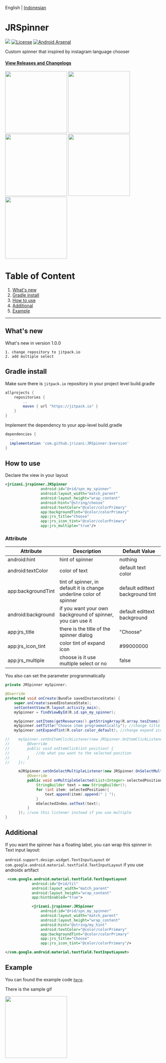 English | [Indonesian](https://github.com/jrizani/JRSpinner/blob/master/README_id.md)

# JRSpinner
[![](https://jitpack.io/v/jrizani/JRSpinner.svg)](https://jitpack.io/#jrizani/JRSpinner)
[![License](https://img.shields.io/badge/License-Apache%202.0-blue.svg)](https://opensource.org/licenses/Apache-2.0)
[![Android Arsenal](https://img.shields.io/badge/Android%20Arsenal-JRSpinner-brightgreen.svg?style=flat)](https://android-arsenal.com/details/1/7528)

Custom spinner that inspired by instagram language chooser

#### [View Releases and Changelogs](https://github.com/jrizani/JRSpinner/releases)
<img src="https://github.com/jrizani/JRSpinner/raw/master/ss/example_spinner.png" width="200px"/> <img src="https://github.com/jrizani/JRSpinner/raw/master/ss/example_spinner_dialog.png" width="200px"/> <img src="https://github.com/jrizani/JRSpinner/raw/master/ss/example_spinner_dialog_selected.png" width="200px"/> <img src="https://github.com/jrizani/JRSpinner/raw/master/ss/example_spinner_dialog_search.png" width="200px"/> <img src="https://github.com/jrizani/JRSpinner/raw/master/ss/example_spinner_selected_item.png" width="200px"/>


# Table of Content
1. [What's new](#whats-new)
2. [Gradle install](#gradle-install)
3. [How to use](#how-to-use)
4. [Additional](#additional)
5. [Example](#example)

---

## What's new
What's new in version 1.0.0
```
1. change repository to jitpack.io
2. add multiple select
```

## Gradle install
Make sure there is `jitpack.io` repository in your project level build.gradle

```gradle
allprojects {
    repositories {
        ..
        maven { url "https://jitpack.io" }
    }
}
```

Implement the dependency to your app-level build.gradle

```gradle
dependencies {
  ..
  implementation 'com.github.jrizani:JRSpinner:$version'
}
```

## How to use
Declare the view in your layout
```xml
<jrizani.jrspinner.JRSpinner
                android:id="@+id/spn_my_spinner"
                android:layout_width="match_parent"
                android:layout_height="wrap_content"
                android:hint="@string/choose"
                android:textColor="@color/colorPrimary"
                app:backgroundTint="@color/colorPrimary"
                app:jrs_title="Choose"
                app:jrs_icon_tint="@color/colorPrimary"
                app:jrs_multiple="true"/>
```

### Attribute
| Attribute | Description | Default Value |
| --- | --- | --- |
| android:hint | hint of spinner | nothing |
| android:textColor | color of text | default text color |
| app:backgroundTint | tint of spinner, in default it is change underline color of spinner | default edittext background tint |
| android:background | if you want your own background of spinner, you can use it | default edittext background |
| app:jrs_title | there is the title of the spinner dialog | "Choose" |
| app:jrs_icon_tint | color tint of expand icon | #99000000 |
| app:jrs_multiple | choose is it use multiple select or no | false |

You also can set the parameter programmatically
```java
private JRSpinner mySpinner;

@Override
protected void onCreate(Bundle savedInstanceState) {
    super.onCreate(savedInstanceState);
    setContentView(R.layout.activity_main);
    mySpinner = findViewById(R.id.spn_my_spinner);

    mySpinner.setItems(getResources().getStringArray(R.array.tesItems)); //this is important, you must set it to set the item list
    mySpinner.setTitle("Choose item programmatically"); //change title of spinner-dialog programmatically
    mySpinner.setExpandTint(R.color.color_default); //change expand icon tint programmatically

//    mySpinner.setOnItemClickListener(new JRSpinner.OnItemClickListener() { //set it if you want the callback
//        @Override
//        public void onItemClick(int position) {
//            //do what you want to the selected position
//        }
//    });

      mJRSpinner.setOnSelectMultipleListener(new JRSpinner.OnSelectMultipleListener() {
          @Override
          public void onMultipleSelected(List<Integer> selectedPosition) {
              StringBuilder text = new StringBuilder();
              for (int item: selectedPosition){
                  text.append(item).append(" | ");
              }
              mSelectedIndex.setText(text);
          }
      }); //use this listener instead if you use multiple
}
```

## Additional
If you want the spinner has a floating label, you can wrap this spinner in Text input layout:

`android.support.design.widget.TextInputLayout` or `com.google.android.material.textfield.TextInputLayout` if you use androidx artifact

```xml
 <com.google.android.material.textfield.TextInputLayout
            android:id="@+id/til"
            android:layout_width="match_parent"
            android:layout_height="wrap_content"
            app:hintEnabled="true">

            <jrizani.jrspinner.JRSpinner
                android:id="@+id/spn_my_spinner"
                android:layout_width="match_parent"
                android:layout_height="wrap_content"
                android:hint="@string/my_hint"
                android:textColor="@color/colorPrimary"
                app:backgroundTint="@color/colorPrimary"
                app:jrs_title="Choose"
                app:jrs_icon_tint="@color/colorPrimary"/>

</com.google.android.material.textfield.TextInputLayout>
```

## Example
You can found the example code [`here`](https://github.com/jrizani/JRSpinner/tree/master/example).

There is the sample gif

<img src="https://github.com/jrizani/JRSpinner/raw/master/ss/sample.gif" width="200px"/>
